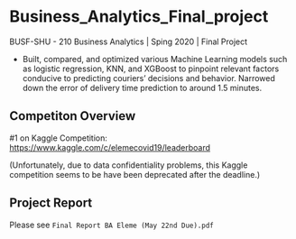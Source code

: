 # Business_Analytics_Final_project

BUSF-SHU - 210 Business Analytics | Sping 2020 | Final Project

- Built, compared, and optimized various Machine Learning models such as logistic regression, KNN, and XGBoost to pinpoint relevant factors conducive to predicting couriers’ decisions and behavior. Narrowed down the error of delivery time prediction to around 1.5 minutes.

## Competiton Overview

#1 on Kaggle Competition: https://www.kaggle.com/c/elemecovid19/leaderboard

(Unfortunately, due to data confidentiality problems, this Kaggle competition seems to be have been deprecated after the deadline.)

## Project Report

Please see `Final Report BA Eleme (May 22nd Due).pdf`
